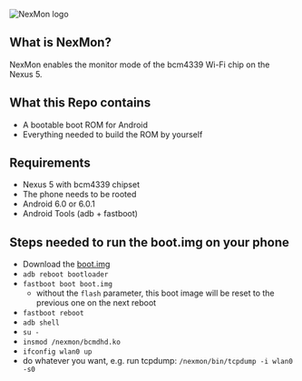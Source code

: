 ![NexMon logo](https://dev.seemoo.tu-darmstadt.de/bcm/bcm-public/raw/master/logo/nexmon-logo-color.png)

## What is NexMon?

NexMon enables the monitor mode of the bcm4339 Wi-Fi chip on the Nexus 5.

## What this Repo contains

* A bootable boot ROM for Android
* Everything needed to build the ROM by yourself

## Requirements

* Nexus 5 with bcm4339 chipset
* The phone needs to be rooted
* Android 6.0 or 6.0.1
* Android Tools (adb + fastboot)

## Steps needed to run the boot.img on your phone

* Download the [boot.img](https://dev.seemoo.tu-darmstadt.de/bcm/bcm-public/raw/master/boot.img)
* `adb reboot bootloader`
* `fastboot boot boot.img`
  * without the `flash` parameter, this boot image will be reset to the previous one on the next reboot
* `fastboot reboot`
* `adb shell`
* `su -`
* `insmod /nexmon/bcmdhd.ko`
* `ifconfig wlan0 up`
* do whatever you want, e.g. run tcpdump: `/nexmon/bin/tcpdump -i wlan0 -s0`
